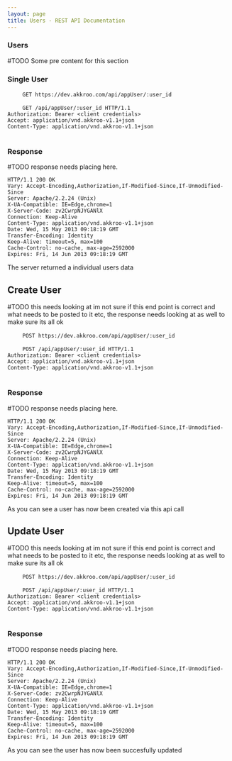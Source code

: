 ```yaml
---
layout: page
title: Users - REST API Documentation
---
```


### Users

#TODO Some pre content for this section

### Single User
<pre>
    <code class="endpoint">GET https://dev.akkroo.com/api/appUser/<span class="highlight">:user_id</span></code>
</pre>

<pre>
    <code class="payload">GET /api/appUser/<span class="highlight">:user_id</span> HTTP/1.1
Authorization: Bearer <span class="highlight">&lt;client credentials&gt;</span>
Accept: application/vnd.akkroo-v1.1+json
Content-Type: application/vnd.akkroo-v1.1+json
</code>
</pre>

### Response


#TODO response needs placing here.
<pre><code>HTTP/1.1 200 OK
Vary: Accept-Encoding,Authorization,If-Modified-Since,If-Unmodified-Since
Server: Apache/2.2.24 (Unix)
X-UA-Compatible: IE=Edge,chrome=1
X-Server-Code: zv2CwrpNJYGANlX
Connection: Keep-Alive
Content-Type: application/vnd.akkroo-v1.1+json
Date: Wed, 15 May 2013 09:18:19 GMT
Transfer-Encoding: Identity
Keep-Alive: timeout=5, max=100
Cache-Control: no-cache, max-age=2592000
Expires: Fri, 14 Jun 2013 09:18:19 GMT
</code></pre>

The server returned a individual users data

## Create User

#TODO this needs looking at im not sure if this end point is correct and what needs to be posted to it etc, the response needs looking at as well to make sure its all ok
<pre>
    <code class="endpoint">POST https://dev.akkroo.com/api/appUser/<span class="highlight">:user_id</span></code>
</pre>

<pre>
    <code class="payload">POST /api/appUser/<span class="highlight">:user_id</span> HTTP/1.1
Authorization: Bearer <span class="highlight">&lt;client credentials&gt;</span>
Accept: application/vnd.akkroo-v1.1+json
Content-Type: application/vnd.akkroo-v1.1+json
</code>
</pre>

### Response

#TODO response needs placing here.
<pre><code>HTTP/1.1 200 OK
Vary: Accept-Encoding,Authorization,If-Modified-Since,If-Unmodified-Since
Server: Apache/2.2.24 (Unix)
X-UA-Compatible: IE=Edge,chrome=1
X-Server-Code: zv2CwrpNJYGANlX
Connection: Keep-Alive
Content-Type: application/vnd.akkroo-v1.1+json
Date: Wed, 15 May 2013 09:18:19 GMT
Transfer-Encoding: Identity
Keep-Alive: timeout=5, max=100
Cache-Control: no-cache, max-age=2592000
Expires: Fri, 14 Jun 2013 09:18:19 GMT
</code></pre>

As you can see a user has now been created via this api call

## Update User
#TODO this needs looking at im not sure if this end point is correct and what needs to be posted to it etc, the response needs looking at as well to make sure its all ok
<pre>
    <code class="endpoint">POST https://dev.akkroo.com/api/appUser/<span class="highlight">:user_id</span></code>
</pre>

<pre>
    <code class="payload">POST /api/appUser/<span class="highlight">:user_id</span> HTTP/1.1
Authorization: Bearer <span class="highlight">&lt;client credentials&gt;</span>
Accept: application/vnd.akkroo-v1.1+json
Content-Type: application/vnd.akkroo-v1.1+json
</code>
</pre>

### Response

#TODO response needs placing here.
<pre><code>HTTP/1.1 200 OK
Vary: Accept-Encoding,Authorization,If-Modified-Since,If-Unmodified-Since
Server: Apache/2.2.24 (Unix)
X-UA-Compatible: IE=Edge,chrome=1
X-Server-Code: zv2CwrpNJYGANlX
Connection: Keep-Alive
Content-Type: application/vnd.akkroo-v1.1+json
Date: Wed, 15 May 2013 09:18:19 GMT
Transfer-Encoding: Identity
Keep-Alive: timeout=5, max=100
Cache-Control: no-cache, max-age=2592000
Expires: Fri, 14 Jun 2013 09:18:19 GMT
</code></pre>

As you can see the user has now been succesfully updated

